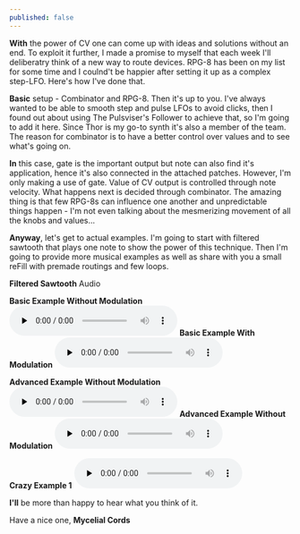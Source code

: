 ```yaml
---
published: false
---
```

**With** the power of CV one can come up with ideas and solutions without an end. To exploit it further, I made a promise to myself that each week I'll deliberatry think of a new way to route devices. RPG-8 has been on my list for some time and I coulnd't be happier after setting it up as a complex step-LFO. Here's how I've done that.

**Basic** setup - Combinator and RPG-8. Then it's up to you. I've always wanted to be able to smooth step and pulse LFOs to avoid clicks, then I found out about using The Pulsviser's Follower to achieve that, so I'm going to add it here. Since Thor is my go-to synth it's also a member of the team. The reason for combinator is to have a better control over values and to see what's going on. 

**In** this case, gate is the important output but note can also find it's application, hence it's also connected in the attached patches. However, I'm only making a use of gate. Value of CV output is controlled through note velocity. What happens next is decided through combinator. The amazing thing is that few RPG-8s can influence one another and unpredictable things happen - I'm not even talking about the mesmerizing movement of all the knobs and values...

**Anyway**, let's get to actual examples. I'm going to start with filtered sawtooth that plays one note to show the power of this technique. Then I'm going to provide more musical examples as well as share with you a small reFill with premade routings and few loops. 

**Filtered Sawtooth**
Audio

**Basic Example Without Modulation**
<audio controls preload="none"
oncontextmenu="event.preventDefault()">		
<source src="https://docs.google.com/uc?export=download&id=0BxDTpmbDjqHoZmtsVE5ZcFQ3b2M" type="audio/wav">
</audio>
**Basic Example With Modulation**
<audio controls preload="none"
oncontextmenu="event.preventDefault()">		
<source src="https://docs.google.com/uc?export=download&id=0BxDTpmbDjqHoUC1xTm5uUXpHNjQ" type="audio/wav">
</audio>

**Advanced Example Without Modulation**
<audio controls preload="none"
oncontextmenu="event.preventDefault()">		
<source src="https://docs.google.com/uc?export=download&id=0BxDTpmbDjqHobG9DWjhKeVJVSjQ" type="audio/wav">
</audio>
**Advanced Example Without Modulation**
<audio controls preload="none"
oncontextmenu="event.preventDefault()">		
<source src="https://docs.google.com/uc?export=download&id=0BxDTpmbDjqHoMWNXb3E2aGtWeHM" type="audio/wav">
</audio>

**Crazy Example 1**
<audio controls preload="none"
oncontextmenu="event.preventDefault()">		
<source src="https://docs.google.com/uc?export=download&id=0BxDTpmbDjqHoUW52QVdUcFFWUmc" type="audio/wav">
</audio>

**I'll** be more than happy to hear what you think of it.

Have a nice one,
**Mycelial Cords**
